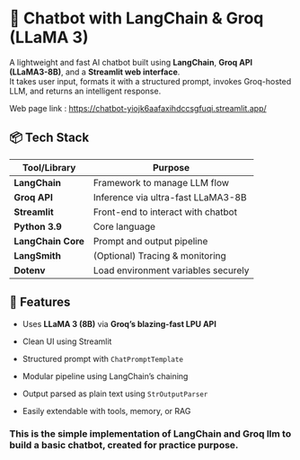 # 🤖 Chatbot with LangChain & Groq (LLaMA 3)

A lightweight and fast AI chatbot built using **LangChain**, **Groq API (LLaMA3-8B)**, and a **Streamlit web interface**.  
It takes user input, formats it with a structured prompt, invokes Groq-hosted LLM, and returns an intelligent response.

Web page link : https://chatbot-yiojk6aafaxihdccsgfuqi.streamlit.app/

## 📦 Tech Stack

| Tool/Library        | Purpose                               |
|---------------------|---------------------------------------|
|**LangChain**        | Framework to manage LLM flow          |
| **Groq API**        | Inference via ultra-fast LLaMA3-8B    |
| **Streamlit**       | Front-end to interact with chatbot    |
| **Python 3.9**      | Core language                         |
| **LangChain Core**  | Prompt and output pipeline            |
| **LangSmith**       | (Optional) Tracing & monitoring       |
| **Dotenv**          | Load environment variables securely   |

## 🧠 Features

- Uses **LLaMA 3 (8B)** via **Groq’s blazing-fast LPU API**
  
- Clean UI using Streamlit
  
- Structured prompt with `ChatPromptTemplate`
  
- Modular pipeline using LangChain’s chaining
  
- Output parsed as plain text using `StrOutputParser`
  
- Easily extendable with tools, memory, or RAG

### This is the simple implementation of LangChain and Groq llm to build a basic chatbot, created for practice purpose.

